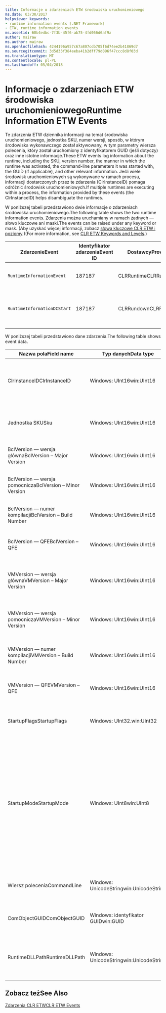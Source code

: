 ```yaml
---
title: Informacje o zdarzeniach ETW środowiska uruchomieniowego
ms.date: 03/30/2017
helpviewer_keywords:
- runtime information events [.NET Framework]
- ETW, runtime information events
ms.assetid: 68b4edbc-7f3b-45f6-ab75-4fd066d6af9a
author: mairaw
ms.author: mairaw
ms.openlocfilehash: 4244196a957c67a807cdb705f6d74ee2b41869d7
ms.sourcegitcommit: 3d5d33f384eeba41b2dff79d096f47ccc8d8f03d
ms.translationtype: MT
ms.contentlocale: pl-PL
ms.lasthandoff: 05/04/2018
---
```

# <a name="runtime-information-etw-events"></a><span data-ttu-id="9f5d3-102">Informacje o zdarzeniach ETW środowiska uruchomieniowego</span><span class="sxs-lookup"><span data-stu-id="9f5d3-102">Runtime Information ETW Events</span></span>
<span data-ttu-id="9f5d3-103">Te zdarzenia ETW dziennika informacji na temat środowiska uruchomieniowego, jednostka SKU, numer wersji, sposób, w którym środowiska wykonawczego został aktywowany, w tym parametry wiersza polecenia, który został uruchomiony z identyfikatorem GUID (jeśli dotyczy) oraz inne istotne informacje.</span><span class="sxs-lookup"><span data-stu-id="9f5d3-103">These ETW events log information about the runtime, including the SKU, version number, the manner in which the runtime was activated, the command-line parameters it was started with, the GUID (if applicable), and other relevant information.</span></span> <span data-ttu-id="9f5d3-104">Jeśli wiele środowisk uruchomieniowych są wykonywane w ramach procesu, informacji dostarczonych przez te zdarzenia (ClrInstanceID) pomaga odróżnić środowisk uruchomieniowych.</span><span class="sxs-lookup"><span data-stu-id="9f5d3-104">If multiple runtimes are executing within a process, the information provided by these events (the ClrInstanceID) helps disambiguate the runtimes.</span></span>  
  
 <span data-ttu-id="9f5d3-105">W poniższej tabeli przedstawiono dwie informacje o zdarzeniach środowiska uruchomieniowego.</span><span class="sxs-lookup"><span data-stu-id="9f5d3-105">The following table shows the two runtime information events.</span></span> <span data-ttu-id="9f5d3-106">Zdarzenia można uruchamiany w ramach żadnych — słowo kluczowe ani maski.</span><span class="sxs-lookup"><span data-stu-id="9f5d3-106">The events can be raised under any keyword or mask.</span></span> <span data-ttu-id="9f5d3-107">(Aby uzyskać więcej informacji, zobacz [słowa kluczowe CLR ETW i poziomy](../../../docs/framework/performance/clr-etw-keywords-and-levels.md).)</span><span class="sxs-lookup"><span data-stu-id="9f5d3-107">(For more information, see [CLR ETW Keywords and Levels](../../../docs/framework/performance/clr-etw-keywords-and-levels.md).)</span></span>  
  
|<span data-ttu-id="9f5d3-108">Zdarzenie</span><span class="sxs-lookup"><span data-stu-id="9f5d3-108">Event</span></span>|<span data-ttu-id="9f5d3-109">Identyfikator zdarzenia</span><span class="sxs-lookup"><span data-stu-id="9f5d3-109">Event ID</span></span>|<span data-ttu-id="9f5d3-110">Dostawcy</span><span class="sxs-lookup"><span data-stu-id="9f5d3-110">Provider</span></span>|<span data-ttu-id="9f5d3-111">Opis</span><span class="sxs-lookup"><span data-stu-id="9f5d3-111">Description</span></span>|  
|-----------|--------------|--------------|-----------------|  
|`RuntimeInformationEvent`|<span data-ttu-id="9f5d3-112">187</span><span class="sxs-lookup"><span data-stu-id="9f5d3-112">187</span></span>|<span data-ttu-id="9f5d3-113">CLRRuntime</span><span class="sxs-lookup"><span data-stu-id="9f5d3-113">CLRRuntime</span></span>|<span data-ttu-id="9f5d3-114">Wywoływane, gdy jest ładowany w środowisku uruchomieniowym.</span><span class="sxs-lookup"><span data-stu-id="9f5d3-114">Raised when a runtime is loaded.</span></span>|  
|`RuntimeInformationDCStart`|<span data-ttu-id="9f5d3-115">187</span><span class="sxs-lookup"><span data-stu-id="9f5d3-115">187</span></span>|<span data-ttu-id="9f5d3-116">CLRRundown</span><span class="sxs-lookup"><span data-stu-id="9f5d3-116">CLRRundown</span></span>|<span data-ttu-id="9f5d3-117">Wylicza środowiska uruchomieniowe, które zostały załadowane.</span><span class="sxs-lookup"><span data-stu-id="9f5d3-117">Enumerates the runtimes that are loaded.</span></span>|  
  
 <span data-ttu-id="9f5d3-118">W poniższej tabeli przedstawiono dane zdarzenia.</span><span class="sxs-lookup"><span data-stu-id="9f5d3-118">The following table shows event data.</span></span>  
  
|<span data-ttu-id="9f5d3-119">Nazwa pola</span><span class="sxs-lookup"><span data-stu-id="9f5d3-119">Field name</span></span>|<span data-ttu-id="9f5d3-120">Typ danych</span><span class="sxs-lookup"><span data-stu-id="9f5d3-120">Data type</span></span>|<span data-ttu-id="9f5d3-121">Opis</span><span class="sxs-lookup"><span data-stu-id="9f5d3-121">Description</span></span>|  
|----------------|---------------|-----------------|  
|<span data-ttu-id="9f5d3-122">ClrInstanceID</span><span class="sxs-lookup"><span data-stu-id="9f5d3-122">ClrInstanceID</span></span>|<span data-ttu-id="9f5d3-123">Windows: UInt16</span><span class="sxs-lookup"><span data-stu-id="9f5d3-123">win:UInt16</span></span>|<span data-ttu-id="9f5d3-124">Unikatowy identyfikator wystąpienia CLR lub środowisko CoreCLR.</span><span class="sxs-lookup"><span data-stu-id="9f5d3-124">Unique ID for the instance of CLR or CoreCLR.</span></span>|  
|<span data-ttu-id="9f5d3-125">Jednostka SKU</span><span class="sxs-lookup"><span data-stu-id="9f5d3-125">Sku</span></span>|<span data-ttu-id="9f5d3-126">Windows: UInt16</span><span class="sxs-lookup"><span data-stu-id="9f5d3-126">win:UInt16</span></span>|<span data-ttu-id="9f5d3-127">1 – desktop CLR.</span><span class="sxs-lookup"><span data-stu-id="9f5d3-127">1 – Desktop CLR.</span></span><br /><br /> <span data-ttu-id="9f5d3-128">2 — środowisko CoreCLR.</span><span class="sxs-lookup"><span data-stu-id="9f5d3-128">2 – CoreCLR.</span></span>|  
|<span data-ttu-id="9f5d3-129">BclVersion — wersja główna</span><span class="sxs-lookup"><span data-stu-id="9f5d3-129">BclVersion – Major Version</span></span>|<span data-ttu-id="9f5d3-130">Windows: UInt16</span><span class="sxs-lookup"><span data-stu-id="9f5d3-130">win:UInt16</span></span>|<span data-ttu-id="9f5d3-131">Wersja główna mscorlib.dll.</span><span class="sxs-lookup"><span data-stu-id="9f5d3-131">Major version of mscorlib.dll.</span></span>|  
|<span data-ttu-id="9f5d3-132">BclVersion — wersja pomocnicza</span><span class="sxs-lookup"><span data-stu-id="9f5d3-132">BclVersion – Minor Version</span></span>|<span data-ttu-id="9f5d3-133">Windows: UInt16</span><span class="sxs-lookup"><span data-stu-id="9f5d3-133">win:UInt16</span></span>|<span data-ttu-id="9f5d3-134">Podrzędny numer wersji biblioteki mscorlib.dll.</span><span class="sxs-lookup"><span data-stu-id="9f5d3-134">Minor version number of mscorlib.dll.</span></span>|  
|<span data-ttu-id="9f5d3-135">BclVersion — numer kompilacji</span><span class="sxs-lookup"><span data-stu-id="9f5d3-135">BclVersion – Build Number</span></span>|<span data-ttu-id="9f5d3-136">Windows: UInt16</span><span class="sxs-lookup"><span data-stu-id="9f5d3-136">win:UInt16</span></span>|<span data-ttu-id="9f5d3-137">Numer mscorlib.dll kompilacji.</span><span class="sxs-lookup"><span data-stu-id="9f5d3-137">Build number of mscorlib.dll.</span></span>|  
|<span data-ttu-id="9f5d3-138">BclVersion — QFE</span><span class="sxs-lookup"><span data-stu-id="9f5d3-138">BclVersion – QFE</span></span>|<span data-ttu-id="9f5d3-139">Windows: UInt16</span><span class="sxs-lookup"><span data-stu-id="9f5d3-139">win:UInt16</span></span>|<span data-ttu-id="9f5d3-140">Poprawka numer wersji biblioteki mscorlib.dll.</span><span class="sxs-lookup"><span data-stu-id="9f5d3-140">Hotfix version number of mscorlib.dll.</span></span>|  
|<span data-ttu-id="9f5d3-141">VMVersion — wersja główna</span><span class="sxs-lookup"><span data-stu-id="9f5d3-141">VMVersion – Major Version</span></span>|<span data-ttu-id="9f5d3-142">Windows: UInt16</span><span class="sxs-lookup"><span data-stu-id="9f5d3-142">win:UInt16</span></span>|<span data-ttu-id="9f5d3-143">Wersja clr.dll lub coreclr.dll, w zależności od wersji.</span><span class="sxs-lookup"><span data-stu-id="9f5d3-143">Version of clr.dll or coreclr.dll, depending on SKU.</span></span>|  
|<span data-ttu-id="9f5d3-144">VMVersion — wersja pomocnicza</span><span class="sxs-lookup"><span data-stu-id="9f5d3-144">VMVersion – Minor Version</span></span>|<span data-ttu-id="9f5d3-145">Windows: UInt16</span><span class="sxs-lookup"><span data-stu-id="9f5d3-145">win:UInt16</span></span>|<span data-ttu-id="9f5d3-146">Wersja pomocnicza clr.dll lub coreclr.dll, w zależności od wersji.</span><span class="sxs-lookup"><span data-stu-id="9f5d3-146">Minor version of clr.dll or coreclr.dll, depending on SKU.</span></span>|  
|<span data-ttu-id="9f5d3-147">VMVersion — numer kompilacji</span><span class="sxs-lookup"><span data-stu-id="9f5d3-147">VMVersion – Build Number</span></span>|<span data-ttu-id="9f5d3-148">Windows: UInt16</span><span class="sxs-lookup"><span data-stu-id="9f5d3-148">win:UInt16</span></span>|<span data-ttu-id="9f5d3-149">Numer clr.dll lub coreclr.dll kompilacji.</span><span class="sxs-lookup"><span data-stu-id="9f5d3-149">Build number of clr.dll or coreclr.dll.</span></span>|  
|<span data-ttu-id="9f5d3-150">VMVersion — QFE</span><span class="sxs-lookup"><span data-stu-id="9f5d3-150">VMVersion – QFE</span></span>|<span data-ttu-id="9f5d3-151">Windows: UInt16</span><span class="sxs-lookup"><span data-stu-id="9f5d3-151">win:UInt16</span></span>|<span data-ttu-id="9f5d3-152">Numer wersji poprawki clr.dll lub coreclr.dll.</span><span class="sxs-lookup"><span data-stu-id="9f5d3-152">Hotfix version number of clr.dll or coreclr.dll.</span></span>|  
|<span data-ttu-id="9f5d3-153">StartupFlags</span><span class="sxs-lookup"><span data-stu-id="9f5d3-153">StartupFlags</span></span>|<span data-ttu-id="9f5d3-154">Windows: UInt32.</span><span class="sxs-lookup"><span data-stu-id="9f5d3-154">win:UInt32</span></span>|<span data-ttu-id="9f5d3-155">Zdefiniowany w mscoree.h flagi uruchamiania.</span><span class="sxs-lookup"><span data-stu-id="9f5d3-155">Startup flags defined in mscoree.h.</span></span>|  
|<span data-ttu-id="9f5d3-156">StartupMode</span><span class="sxs-lookup"><span data-stu-id="9f5d3-156">StartupMode</span></span>|<span data-ttu-id="9f5d3-157">Windows: UInt8</span><span class="sxs-lookup"><span data-stu-id="9f5d3-157">win:UInt8</span></span>|<span data-ttu-id="9f5d3-158">0x01 - zarządzanego pliku wykonywalnego.</span><span class="sxs-lookup"><span data-stu-id="9f5d3-158">0x01 - Managed executable.</span></span><br /><br /> <span data-ttu-id="9f5d3-159">0x02 - hostowanej CLR.</span><span class="sxs-lookup"><span data-stu-id="9f5d3-159">0x02 - Hosted CLR.</span></span><br /><br /> <span data-ttu-id="9f5d3-160">0x04 - C++ zarządzane interop.</span><span class="sxs-lookup"><span data-stu-id="9f5d3-160">0x04 - C++ managed interop.</span></span><br /><br /> <span data-ttu-id="9f5d3-161">0x08 - COM została aktywowana.</span><span class="sxs-lookup"><span data-stu-id="9f5d3-161">0x08 - COM-activated.</span></span><br /><br /> <span data-ttu-id="9f5d3-162">0x10 - innych.</span><span class="sxs-lookup"><span data-stu-id="9f5d3-162">0x10 - Other.</span></span>|  
|<span data-ttu-id="9f5d3-163">Wiersz polecenia</span><span class="sxs-lookup"><span data-stu-id="9f5d3-163">CommandLine</span></span>|<span data-ttu-id="9f5d3-164">Windows: UnicodeString</span><span class="sxs-lookup"><span data-stu-id="9f5d3-164">win:UnicodeString</span></span>|<span data-ttu-id="9f5d3-165">Inne niż null tylko wtedy, gdy StartupMode = 0x01.</span><span class="sxs-lookup"><span data-stu-id="9f5d3-165">Non-null only if StartupMode=0x01.</span></span>|  
|<span data-ttu-id="9f5d3-166">ComObjectGUID</span><span class="sxs-lookup"><span data-stu-id="9f5d3-166">ComObjectGUID</span></span>|<span data-ttu-id="9f5d3-167">Windows: identyfikator GUID</span><span class="sxs-lookup"><span data-stu-id="9f5d3-167">win:GUID</span></span>|<span data-ttu-id="9f5d3-168">Inne niż null tylko wtedy, gdy StartupMode = 0x08.</span><span class="sxs-lookup"><span data-stu-id="9f5d3-168">Non-null only if StartupMode=0x08.</span></span>|  
|<span data-ttu-id="9f5d3-169">RuntimeDLLPath</span><span class="sxs-lookup"><span data-stu-id="9f5d3-169">RuntimeDLLPath</span></span>|<span data-ttu-id="9f5d3-170">Windows: UnicodeString</span><span class="sxs-lookup"><span data-stu-id="9f5d3-170">win:UnicodeString</span></span>|<span data-ttu-id="9f5d3-171">Ścieżka do pliku dll CLR, który został załadowany do procesu.</span><span class="sxs-lookup"><span data-stu-id="9f5d3-171">Path to the CLR .dll file that was loaded into the process.</span></span>|  
  
## <a name="see-also"></a><span data-ttu-id="9f5d3-172">Zobacz też</span><span class="sxs-lookup"><span data-stu-id="9f5d3-172">See Also</span></span>  
 [<span data-ttu-id="9f5d3-173">Zdarzenia CLR ETW</span><span class="sxs-lookup"><span data-stu-id="9f5d3-173">CLR ETW Events</span></span>](../../../docs/framework/performance/clr-etw-events.md)
